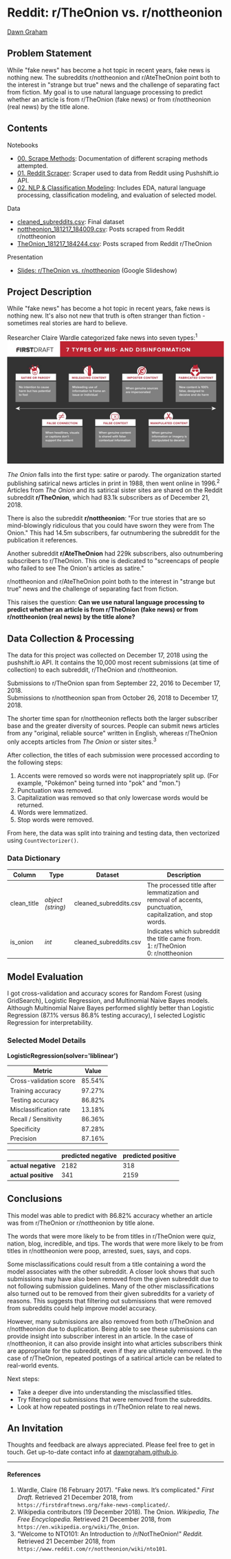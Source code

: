 # Reddit: r/TheOnion vs. r/nottheonion
<a href="https://dawngraham.github.io/" target="_blank">Dawn Graham</a>

## Problem Statement

While "fake news" has become a hot topic in recent years, fake news is nothing new. The subreddits r/nottheonion and r/AteTheOnion point both to the interest in "strange but true" news and the challenge of separating fact from fiction. My goal is to use natural language processing to predict whether an article is from r/TheOnion (fake news) or from r/nottheonion (real news) by the title alone.

## Contents
Notebooks

- [00. Scrape Methods](./notebooks/00-scrape-methods.ipynb): Documentation of different scraping methods attempted.
- [01. Reddit Scraper](./notebooks/01-reddit-scraper.ipynb): Scraper used to data from Reddit using Pushshift.io API.
- [02. NLP & Classification Modeling](./notebooks/02-nlp-classification.ipynb): Includes EDA, natural language processing, classification modeling, and evaluation of selected model.

Data

- [cleaned_subreddits.csv](./data/cleaned_subreddits.csv): Final dataset
- [nottheonion\_181217_184009.csv](./data/nottheonion_181217_184009.csv): Posts scraped from Reddit r/nottheonion
- [TheOnion\_181217_184244.csv](./data/TheOnion_181217_184244.csv): Posts scraped from Reddit r/TheOnion

Presentation

- [Slides: r/TheOnion vs. r/nottheonion](https://docs.google.com/presentation/d/e/2PACX-1vRwXA6ccW92e2VnkJHtk1FE0_G4NV9mL-TFh8btra9H4k9qH8og6UhkX014CrC7MDk0ZZyIfbP_vsEO/pub?start=false&loop=false&delayms=3000) (Google Slideshow)


## Project Description
While "fake news" has become a hot topic in recent years, fake news is nothing new. It's also not new that truth is often stranger than fiction - sometimes real stories are hard to believe.
 
Researcher Claire Wardle categorized fake news into seven types:<sup>1</sup>
![7 Types of Mis- and Disinformation](./images/FDN_7Types_Misinfo-01-1024x576.jpg)

*The Onion* falls into the first type: satire or parody. The organization started publishing satirical news articles in print in 1988, then went online in 1996.<sup>2</sup> Articles from *The Onion* and its satirical sister sites are shared on the Reddit subreddit **r/TheOnion**, which had 83.1k subscribers as of December 21, 2018.

There is also the subreddit **r/nottheonion**: "For true stories that are so mind-blowingly ridiculous that you could have sworn they were from The Onion." This had 14.5m subscribers, far outnumbering the subreddit for the publication it references.

Another subreddit **r/AteTheOnion** had 229k subscribers, also outnumbering subscribers to r/TheOnion. This one is dedicated to "screencaps of people who failed to see The Onion's articles as satire."  

r/nottheonion and r/AteTheOnion point both to the interest in "strange but true" news and the challenge of separating fact from fiction.  

This raises the question: **Can we use natural language processing to predict whether an article is from r/TheOnion (fake news) or from r/nottheonion (real news) by the title alone?**

## Data Collection & Processing
The data for this project was collected on December 17, 2018 using the pushshift.io API. It contains the 10,000 most recent submissions (at time of collection) to each subreddit, r/TheOnion and r/nottheonion.  

Submissions to r/TheOnion span from September 22, 2016 to December 17, 2018.  
Submissions to r/nottheonion span from October 26, 2018 to December 17, 2018.  

The shorter time span for r/nottheonion reflects both the larger subscriber base and the greater diversity of sources. People can submit news articles from any "original, reliable source" written in English, whereas r/TheOnion only accepts articles from *The Onion* or sister sites.<sup>3</sup>

After collection, the titles of each submission were processed according to the following steps:  

1. Accents were removed so words were not inappropriately split up. (For example, "Pokémon" being turned into "pok" and "mon.")
2. Punctuation was removed.
3. Capitalization was removed so that only lowercase words would be returned.
4. Words were lemmatized.
5. Stop words were removed.

From here, the data was split into training and testing data, then vectorized using `CountVectorizer()`.

### Data Dictionary
|Column|Type|Dataset|Description|
|---|---|---|---|
|clean_title|*object (string)*|cleaned_subreddits.csv|The processed title after lemmatization and removal of accents, punctuation, capitalization, and stop words.|
|is_onion|*int*|cleaned_subreddits.csv|Indicates which subreddit the title came from.<br>1: r/TheOnion<br>0: r/nottheonion|

## Model Evaluation
I got cross-validation and accuracy scores for Random Forest (using GridSearch), Logistic Regression, and Multinomial Naive Bayes models. Although Multinomial Naive Bayes performed slightly better than Logistic Regression (87.1% versus 86.8% testing accuracy), I selected Logistic Regression for interpretability.

### Selected Model Details  
**LogisticRegression(solver='liblinear')**  

|Metric|Value|
|-----|-----|
|Cross-validation score|85.54%|
|Training accuracy|97.27%|
|Testing accuracy|86.82%|
|Misclassification rate|13.18%|
|Recall / Sensitivity|86.36%|
|Specificity|87.28%|
|Precision|87.16%|


||predicted negative|predicted positive|  
|-----|-----|-----|  
|**actual negative**|2182|318|  
|**actual positive**|341|2159|

## Conclusions
This model was able to predict with 86.82% accuracy whether an article was from r/TheOnion or r/nottheonion by title alone.

The words that were more likely to be from titles in r/TheOnion were quiz, nation, blog, incredible, and tips. The words that were more likely to be from titles in r/nottheonion were poop, arrested, sues, says, and cops.

Some misclassifications could result from a title containing a word the model associates with the other subreddit. A closer look shows that such submissions may have also been removed from the given subreddit due to not following submission guidelines. Many of the other misclassifications also turned out to be removed from their given subreddits for a variety of reasons. This suggests that filtering out submissions that were removed from subreddits could help improve model accuracy.

However, many submissions are also removed from both r/TheOnion and r/nottheonion due to duplication. Being able to see these submissions can provide insight into subscriber interest in an article. In the case of r/nottheonion, it can also provide insight into what articles subscribers think are appropriate for the subreddit, even if they are ultimately removed. In the case of r/TheOnion, repeated postings of a satirical article can be related to real-world events.

Next steps:

- Take a deeper dive into understanding the misclassified titles.
- Try filtering out submissions that were removed from the subreddits.
- Look at how repeated postings in r/TheOnion relate to real news.

## An Invitation
Thoughts and feedback are always appreciated. Please feel free to get in touch. Get up-to-date contact info at [dawngraham.github.io](https://dawngraham.github.io/).

---
#### References
1. Wardle, Claire (16 February 2017). "Fake news. It’s complicated." *First Draft.* Retrieved 21 December 2018, from `https://firstdraftnews.org/fake-news-complicated/`.
2. Wikipedia contributors (19 December 2018). The Onion. *Wikipedia, The Free Encyclopedia.*  Retrieved 21 December 2018, from `https://en.wikipedia.org/wiki/The_Onion`.
3. "Welcome to NTO101: An Introduction to /r/NotTheOnion!" *Reddit.* Retrieved 21 December 2018, from `https://www.reddit.com/r/nottheonion/wiki/nto101`.